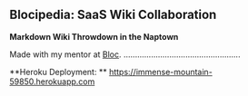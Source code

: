 ## Blocipedia: SaaS Wiki Collaboration
**Markdown Wiki Throwdown in the Naptown**

Made with my mentor at [Bloc](http://bloc.io).
...................................................

**Heroku Deployment: **
https://immense-mountain-59850.herokuapp.com
